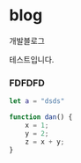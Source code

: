 # blog
개발블로그

테스트입니다.



### FDFDFD

```swift
let a = "dsds"
```



```javascript
function dan() {
    x = 1;
    y = 2;
    z = x + y;
}
```



